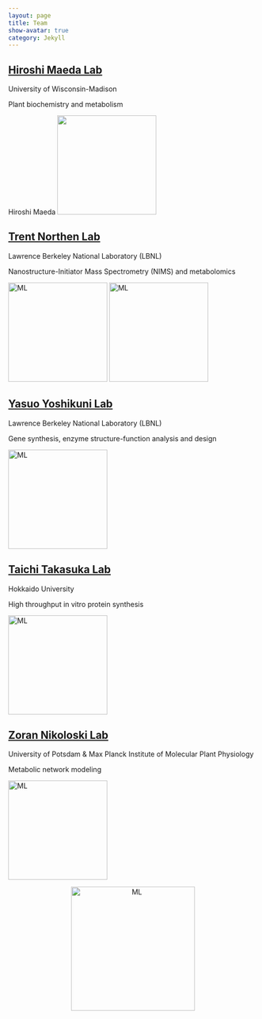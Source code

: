 ```yaml
---
layout: page
title: Team
show-avatar: true
category: Jekyll
---
```


## [Hiroshi Maeda Lab](https://maeda.botany.wisc.edu/wiki/)
University of Wisconsin-Madison 

Plant biochemistry and metabolism

Hiroshi Maeda <img src="../img/team/cHiroshi.png" height="200px">




## [Trent Northen Lab](http://www.northenlab.org/)
Lawrence Berkeley National Laboratory (LBNL) 

Nanostructure-Initiator Mass Spectrometry (NIMS) and metabolomics

<img src="../img/team/cTrent.png" alt='ML' height="200px">
<img src="../img/team/cMarkus.png" alt='ML' height="200px">



## [Yasuo Yoshikuni Lab](https://biosciences.lbl.gov/profiles/yasuo-yoshikuni/)
Lawrence Berkeley National Laboratory (LBNL)

Gene synthesis, enzyme structure-function analysis and design

<img src="../img/team/cYasuo.png" alt='ML' height="200px">




## [Taichi Takasuka Lab](http://lab.agr.hokudai.ac.jp/takasuka/members_en.html)
Hokkaido University 

High throughput in vitro protein synthesis

<img src="../img/team/cTaichi.png" alt='ML' height="200px">




## [Zoran Nikoloski Lab](https://www.mpimp-golm.mpg.de/13193/Zoran_Nikoloski)
University of Potsdam & Max Planck Institute of Molecular Plant Physiology

Metabolic network modeling

<img src="../img/team/cZoran.png" alt='ML' height="200px">





<p align='center'>
	<img src="../img/research/machine-learn.png" alt='ML' height="250px">
</p>

